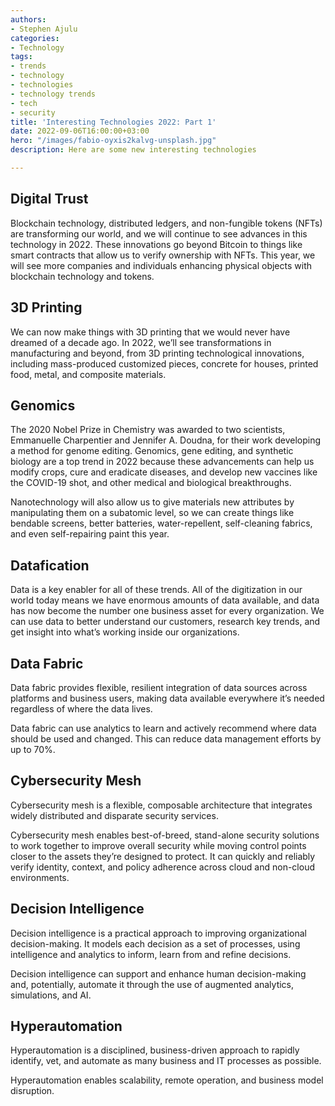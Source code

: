 ```yaml
---
authors:
- Stephen Ajulu
categories:
- Technology
tags:
- trends
- technology
- technologies
- technology trends
- tech
- security
title: 'Interesting Technologies 2022: Part 1'
date: 2022-09-06T16:00:00+03:00
hero: "/images/fabio-oyxis2kalvg-unsplash.jpg"
description: Here are some new interesting technologies

---
```

## Digital Trust

Blockchain technology, distributed ledgers, and non-fungible tokens (NFTs) are transforming our world, and we will continue to see advances in this technology in 2022. These innovations go beyond Bitcoin to things like smart contracts that allow us to verify ownership with NFTs. This year, we will see more companies and individuals enhancing physical objects with blockchain technology and tokens.

## 3D Printing

We can now make things with 3D printing that we would never have dreamed of a decade ago. In 2022, we’ll see transformations in manufacturing and beyond, from 3D printing technological innovations, including mass-produced customized pieces, concrete for houses, printed food, metal, and composite materials.

## Genomics

The 2020 Nobel Prize in Chemistry was awarded to two scientists, Emmanuelle Charpentier and Jennifer A. Doudna, for their work developing a method for genome editing. Genomics, gene editing, and synthetic biology are a top trend in 2022 because these advancements can help us modify crops, cure and eradicate diseases, and develop new vaccines like the COVID-19 shot, and other medical and biological breakthroughs.

Nanotechnology will also allow us to give materials new attributes by manipulating them on a subatomic level, so we can create things like bendable screens, better batteries, water-repellent, self-cleaning fabrics, and even self-repairing paint this year.

## Datafication

Data is a key enabler for all of these trends. All of the digitization in our world today means we have enormous amounts of data available, and data has now become the number one business asset for every organization. We can use data to better understand our customers, research key trends, and get insight into what’s working inside our organizations.

## Data Fabric

Data fabric provides flexible, resilient integration of data sources across platforms and business users, making data available everywhere it’s needed regardless of where the data lives.

Data fabric can use analytics to learn and actively recommend where data should be used and changed. This can reduce data management efforts by up to 70%.

## Cybersecurity Mesh

Cybersecurity mesh is a flexible, composable architecture that integrates widely distributed and disparate security services.

Cybersecurity mesh enables best-of-breed, stand-alone security solutions to work together to improve overall security while moving control points closer to the assets they’re designed to protect. It can quickly and reliably verify identity, context, and policy adherence across cloud and non-cloud environments.

## Decision Intelligence

Decision intelligence is a practical approach to improving organizational decision-making. It models each decision as a set of processes, using intelligence and analytics to inform, learn from and refine decisions.

Decision intelligence can support and enhance human decision-making and, potentially, automate it through the use of augmented analytics, simulations, and AI.

## Hyperautomation

Hyperautomation is a disciplined, business-driven approach to rapidly identify, vet, and automate as many business and IT processes as possible.

Hyperautomation enables scalability, remote operation, and business model disruption.